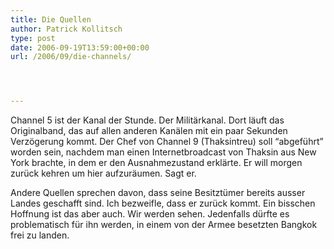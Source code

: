 ```yaml
---
title: Die Quellen
author: Patrick Kollitsch
type: post
date: 2006-09-19T13:59:00+00:00
url: /2006/09/die-channels/




---
```

Channel 5 ist der Kanal der Stunde. Der Milit&auml;rkanal. Dort l&auml;uft das Originalband, das auf allen anderen Kan&auml;len mit ein paar Sekunden Verz&ouml;gerung kommt. Der Chef von Channel 9 (Thaksintreu) soll &#8220;abgef&uuml;hrt&#8221; worden sein, nachdem man einen Internetbroadcast von Thaksin aus New York brachte, in dem er den Ausnahmezustand erkl&auml;rte. Er will morgen zur&uuml;ck kehren um hier aufzur&auml;umen. Sagt er.

Andere Quellen sprechen davon, dass seine Besitzt&uuml;mer bereits ausser Landes geschafft sind. Ich bezweifle, dass er zur&uuml;ck kommt. Ein bisschen Hoffnung ist das aber auch. Wir werden sehen. Jedenfalls d&uuml;rfte es problematisch f&uuml;r ihn werden, in einem von der Armee besetzten Bangkok frei zu landen.